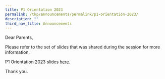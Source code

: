 ```yaml
---
title: P1 Orientation 2023
permalink: /tkp/announcements/permalink/p1-orientation-2023/
description: ""
third_nav_title: Announcements
---
```

Dear Parents,

Please refer to the set of slides that was shared during the session for more information.

P1 Orientation 2023 slides [here](/files/p1%20orientation%20slides_2022%20(as%20at%2016%20nov)_v2.pdf). 

Thank you.